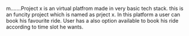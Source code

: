 m.......Project x is an virtual platfrom made in very basic tech stack. 
this is an funcity project which is named as prject x.
In this platform a user can book his favourite ride.
User has a also option available to book his ride according to time slot he wants.
